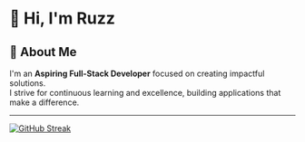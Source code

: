 # 👋 Hi, I'm Ruzz

## 💼 About Me
I'm an **Aspiring Full-Stack Developer** focused on creating impactful solutions.  
I strive for continuous learning and excellence, building applications that make a difference.

---



[![GitHub Streak](https://streak-stats.demolab.com?user=kurtRuzzelSapo&theme=transparent&hide_border=true)](https://git.io/streak-stats)
